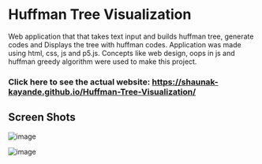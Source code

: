 # Huffman Tree Visualization
 Web application that that takes text input and builds huffman tree, generate codes and Displays the tree with huffman codes.
 Application was made using html, css, js and p5.js.
 Concepts like web design, oops in js and huffman greedy algorithm were used to make this project.
 
 ### Click here to see the actual website: https://shaunak-kayande.github.io/Huffman-Tree-Visualization/
 
 ## Screen Shots
 
 ![image](https://user-images.githubusercontent.com/76874958/165539729-e0b05022-0180-4cb0-abfc-3428f46fdf52.png)
 
 ![image](https://user-images.githubusercontent.com/76874958/165539578-60d03508-a88b-4dea-91f4-255353b8a99d.png)


